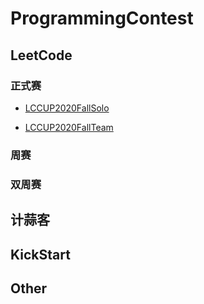 # ProgrammingContest

## LeetCode

### 正式赛

- [LCCUP2020FallSolo](https://github.com/xjh1341/ProgrammingContest/blob/master/LCCUP2020FallSolo.md)

- [LCCUP2020FallTeam](https://github.com/xjh1341/ProgrammingContest/blob/master/LCCUP2020FallTeam.md)

### 周赛

### 双周赛

## 计蒜客

## KickStart

## Other



